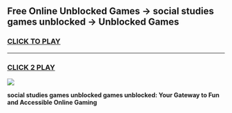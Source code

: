 
## Free Online Unblocked Games → social studies games unblocked → Unblocked Games
<h3>
<a href="https://premium.freeplayer.one?title=social_studies_games_unblocked&ref=21F">CLICK TO PLAY</a></h3>
<hr>

<h3>
<a href="https://premium.freeplayer.one?title=social_studies_games_unblocked&ref=21F">CLICK 2 PLAY</a>
  
</h3>

<a href="https://premium.freeplayer.one?title=social_studies_games_unblocked&ref=21F/"><img src="https://clearcache.store/games.png"></a>


**social studies games unblocked games unblocked: Your Gateway to Fun and Accessible Online Gaming**
